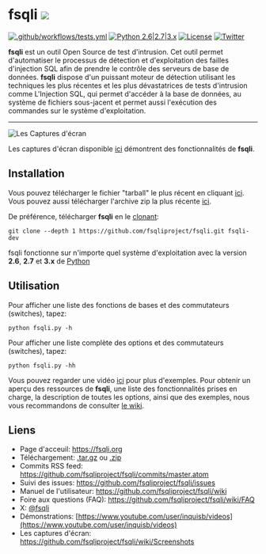 # fsqli ![](https://i.imgur.com/fe85aVR.png)

[![.github/workflows/tests.yml](https://github.com/fsqliproject/fsqli/actions/workflows/tests.yml/badge.svg)](https://github.com/fsqliproject/fsqli/actions/workflows/tests.yml) [![Python 2.6|2.7|3.x](https://img.shields.io/badge/python-2.6|2.7|3.x-yellow.svg)](https://www.python.org/) [![License](https://img.shields.io/badge/license-GPLv2-red.svg)](https://raw.githubusercontent.com/fsqliproject/fsqli/master/LICENSE) [![Twitter](https://img.shields.io/badge/twitter-@fsqli-blue.svg)](https://twitter.com/fsqli)

**fsqli** est un outil Open Source de test d'intrusion. Cet outil permet d'automatiser le processus de détection et d'exploitation des failles d'injection SQL afin de prendre le contrôle des serveurs de base de données. **fsqli** dispose d'un puissant moteur de détection utilisant les techniques les plus récentes et les plus dévastatrices de tests d'intrusion comme L'Injection SQL, qui permet d'accéder à la base de données, au système de fichiers sous-jacent et permet aussi l'exécution des commandes sur le système d'exploitation.

---

![Les Captures d'écran](https://raw.github.com/wiki/fsqliproject/fsqli/images/fsqli_screenshot.png)

Les captures d'écran disponible [ici](https://github.com/fsqliproject/fsqli/wiki/Screenshots) démontrent des fonctionnalités de **fsqli**.

## Installation

Vous pouvez télécharger le fichier "tarball" le plus récent en cliquant [ici](https://github.com/fsqliproject/fsqli/tarball/master). Vous pouvez aussi télécharger l'archive zip la plus récente [ici](https://github.com/fsqliproject/fsqli/zipball/master).

De préférence, télécharger **fsqli** en le [clonant](https://github.com/fsqliproject/fsqli):

    git clone --depth 1 https://github.com/fsqliproject/fsqli.git fsqli-dev

fsqli fonctionne sur n'importe quel système d'exploitation avec la version **2.6**, **2.7** et **3.x** de [Python](https://www.python.org/download/)

## Utilisation

Pour afficher une liste des fonctions de bases et des commutateurs (switches), tapez:

    python fsqli.py -h

Pour afficher une liste complète des options et des commutateurs (switches), tapez:

    python fsqli.py -hh

Vous pouvez regarder une vidéo [ici](https://asciinema.org/a/46601) pour plus d'exemples.
Pour obtenir un aperçu des ressources de **fsqli**, une liste des fonctionnalités prises en charge, la description de toutes les options, ainsi que des exemples, nous vous recommandons de consulter [le wiki](https://github.com/fsqliproject/fsqli/wiki/Usage).

## Liens

- Page d'acceuil: https://fsqli.org
- Téléchargement: [.tar.gz](https://github.com/fsqliproject/fsqli/tarball/master) ou [.zip](https://github.com/fsqliproject/fsqli/zipball/master)
- Commits RSS feed: https://github.com/fsqliproject/fsqli/commits/master.atom
- Suivi des issues: https://github.com/fsqliproject/fsqli/issues
- Manuel de l'utilisateur: https://github.com/fsqliproject/fsqli/wiki
- Foire aux questions (FAQ): https://github.com/fsqliproject/fsqli/wiki/FAQ
- X: [@fsqli](https://twitter.com/fsqli)
- Démonstrations: [https://www.youtube.com/user/inquisb/videos](https://www.youtube.com/user/inquisb/videos)
- Les captures d'écran: https://github.com/fsqliproject/fsqli/wiki/Screenshots
